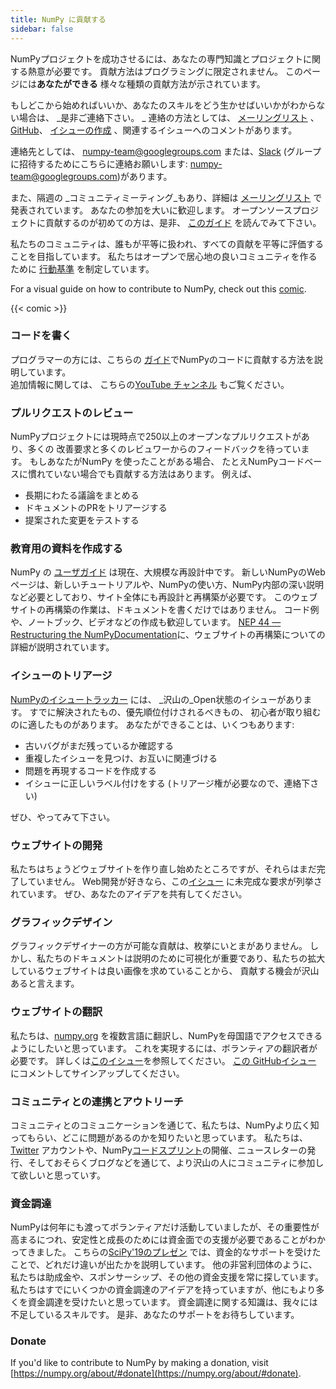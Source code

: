 ```yaml
---
title: NumPy に貢献する
sidebar: false
---
```


NumPyプロジェクトを成功させるには、あなたの専門知識とプロジェクトに関する熱意が必要です。 貢献方法はプログラミングに限定されません。 このページには**あなたができる** 様々な種類の貢献方法が示されています。

もしどこから始めればいいか、あなたのスキルをどう生かせばいいかがわからない場合は、 _是非ご連絡下さい。 _ 連絡の方法としては、 [メーリングリスト](https://mail.python.org/mailman/listinfo/numpy-discussion) 、 [GitHub](http://github.com/numpy/numpy)、 [イシューの作成](https://github.com/numpy/numpy/issues) 、関連するイシューへのコメントがあります。

連絡先としては、 <numpy-team@googlegroups.com> または、[Slack](https://numpy-team.slack.com) (グループに招待するためにこちらに連絡お願いします: <numpy-team@googlegroups.com>)があります。

また、隔週の _コミュニティミーティング_もあり、詳細は [メーリングリスト](https://mail.python.org/mailman/listinfo/numpy-discussion) で発表されています。 あなたの参加を大いに歓迎します。 オープンソースプロジェクトに貢献するのが初めての方は、是非、 [このガイド](https://opensource.guide/how-to-contribute/) を読んでみて下さい。

私たちのコミュニティは、誰もが平等に扱われ、すべての貢献を平等に評価することを目指しています。 私たちはオープンで居心地の良いコミュニティを作るために [行動基準](/ja/code-of-conduct) を制定しています。

For a visual guide on how to contribute to NumPy, check out this [comic](https://heyzine.com/flip-book/3e66a13901.html).

{{< comic >}}

### コードを書く

プログラマーの方には、こちらの [ガイド](https://numpy.org/devdocs/dev/index.html#development-process-summary)でNumPyのコードに貢献する方法を説明しています。 <br>追加情報に関しては、 こちらの[YouTube チャンネル](https://www.youtube.com/playlist?list=PLCK6zCrcN3GXBUUzDr9L4__LnXZVtaIzS) もご覧ください。

### プルリクエストのレビュー
NumPyプロジェクトには現時点で250以上のオープンなプルリクエストがあり、多くの 改善要求と多くのレビュワーからのフィードバックを待っています。 もしあなたがNumPy を使ったことがある場合、 たとえNumPyコードベースに慣れていない場合でも貢献する方法はあります。 例えば、
* 長期にわたる議論をまとめる
* ドキュメントのPRをトリアージする
* 提案された変更をテストする

### 教育用の資料を作成する

NumPy の [ユーザガイド](https://numpy.org/devdocs) は現在、大規模な再設計中です。 新しいNumPyのWebページは、新しいチュートリアルや、NumPyの使い方、NumPy内部の深い説明など必要としており、サイト全体にも再設計と再構築が必要です。 このウェブサイトの再構築の作業は、ドキュメントを書くだけではありません。 コード例や、ノートブック、ビデオなどの作成も歓迎しています。 [NEP 44 — Restructuring the NumPyDocumentation](https://numpy.org/neps/nep-0044-restructuring-numpy-docs.html)に、ウェブサイトの再構築についての詳細が説明されています。

### イシューのトリアージ

[NumPyのイシュートラッカー](https://github.com/numpy/numpy/issues) には、 _沢山の_Open状態のイシューがあります。 すでに解決されたもの、優先順位付けされるべきもの、 初心者が取り組むのに適したものがあります。  あなたができることは、いくつもあります:

* 古いバグがまだ残っているか確認する
* 重複したイシューを見つけ、お互いに関連づける
* 問題を再現するコードを作成する
* イシューに正しいラベル付けをする (トリアージ権が必要なので、連絡下さい)

ぜひ、やってみて下さい。

### ウェブサイトの開発

私たちはちょうどウェブサイトを作り直し始めたところですが、それらはまだ完了していません。 Web開発が好きなら、この[イシュー](https://github.com/numpy/numpy.org/issues?q=is%3Aissue+is%3Aopen+label%3Adesign) に未完成な要求が列挙されています。 ぜひ、あなたのアイデアを共有してください。

### グラフィックデザイン

グラフィックデザイナーの方が可能な貢献は、枚挙にいとまがありません。 しかし、私たちのドキュメントは説明のために可視化が重要であり、私たちの拡大しているウェブサイトは良い画像を求めていることから、 貢献する機会が沢山あると言えます。

### ウェブサイトの翻訳

私たちは、[numpy.org](https://numpy.org) を複数言語に翻訳し、NumPyを母国語でアクセスできるようにしたいと思っています。 これを実現するには、ボランティアの翻訳者が必要です。  詳しくは[このイシュー](https://numpy.org/neps/nep-0028-website-redesign.html#translation-multilingual-i18n)を参照してください。 [この GitHubイシュー](https://github.com/numpy/numpy.org/issues/55) にコメントしてサインアップしてください。

### コミュニティとの連携とアウトリーチ

コミュニティとのコミュニケーションを通じて、私たちは、NumPyより広く知ってもらい、どこに問題があるのかを知りたいと思っています。 私たちは、[Twitter](https://twitter.com/numpy_team) アカウントや、NumPy[コードスプリント](https://scisprints.github.io/)の開催、ニュースレターの発行、そしておそらくブログなどを通じて、より沢山の人にコミュニティに参加して欲しいと思っていす。

### 資金調達

NumPyは何年にも渡ってボランティアだけ活動していましたが、その重要性が高まるにつれ、安定性と成長のためには資金面での支援が必要であることがわかってきました。 こちらの[SciPy'19のプレゼン](https://www.youtube.com/watch?v=dBTJD_FDVjU) では、資金的なサポートを受けたことで、どれだけ違いが出たかを説明しています。 他の非営利団体のように、私たちは助成金や、スポンサーシップ、その他の資金支援を常に探しています。 私たちはすでにいくつかの資金調達のアイデアを持っていますが、他にもより多くを資金調達を受けたいと思っています。 資金調達に関する知識は、我々には不足しているスキルです。 是非、あなたのサポートをお待ちしています。

### Donate

If you'd like to contribute to NumPy by making a donation, visit [https://numpy.org/about/#donate](https://numpy.org/about/#donate).


